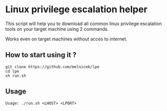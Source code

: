 # Linux privilege escalation helper

This script will help you to download all common linux privilege escalation tools on your target machine using 2 commands.

Works even on target machines without acces to internet.

## How to start using it ?

```
git clone https://github.com/melnicek/lpe
cd lpe
sh run.sh
```

## Usage

```           
Usage: ./run.sh <LHOST> <LPORT>
```
